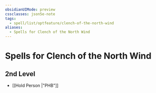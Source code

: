 ```yaml
---
obsidianUIMode: preview
cssclasses: json5e-note
tags:
  - spell/list/optfeature/clench-of-the-north-wind
aliases:
  - Spells for Clench of the North Wind
---
```

# Spells for Clench of the North Wind

## 2nd Level

- [[Hold Person \|"PHB"]]
